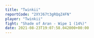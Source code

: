 ```yaml
---
title: "Twinkii"
reportCode: "2XYJ67t3gRQqZ4FN"
player: "Twinkii"
fight: "Shade of Aran - Wipe 1 (14%)"
date: 2021-08-23T19:07:58.042000+00:00
---
```

